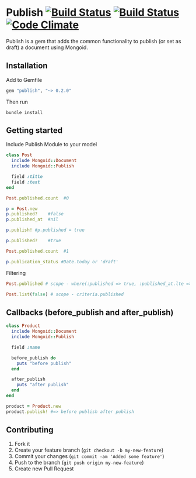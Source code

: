 # Publish [![Build Status](https://secure.travis-ci.org/lucasrenan/publish.png?branch=master)](http://travis-ci.org/lucasrenan/publish) [![Build Status](https://gemnasium.com/lucasrenan/publish.png)](http://gemnasium.com/lucasrenan/publish) [![Code Climate](https://codeclimate.com/github/lucasrenan/publish.png)](https://codeclimate.com/github/lucasrenan/publish)


Publish is a gem that adds the common functionality to publish (or set as draft) a document using Mongoid.

## Installation

Add to Gemfile

``` ruby
gem "publish", "~> 0.2.0"
```

Then run

``` terminal
bundle install
```

## Getting started


Include Publish Module to your model

``` ruby
class Post
  include Mongoid::Document
  include Mongoid::Publish

  field :title
  field :text
end

Post.published.count  #0

p = Post.new
p.published?    #false
p.published_at  #nil

p.publish! #p.published = true

p.published?    #true

Post.published.count  #1

p.publication_status #Date.today or 'draft'
```

Filtering

``` ruby
Post.published # scope - where(:published => true, :published_at.lte => Date.today)

Post.list(false) # scope - criteria.published
```

## Callbacks (before_publish and after_publish)

``` ruby
class Product
  include Mongoid::Document
  include Mongoid::Publish

  field :name

  before_publish do
    puts "before publish"
  end

  after_publish
    puts "after publish"
  end
end

product = Product.new
product.publish! #=> before publish after publish
```

## Contributing

1. Fork it
2. Create your feature branch (`git checkout -b my-new-feature`)
3. Commit your changes (`git commit -am 'Added some feature'`)
4. Push to the branch (`git push origin my-new-feature`)
5. Create new Pull Request